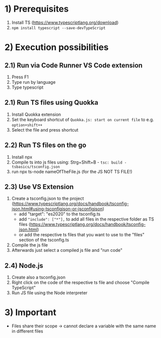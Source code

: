 # 1) Prerequisites

1. Install TS (https://www.typescriptlang.org/download)
2. `npm install typescript --save-devTypeScript`

# 2) Execution possibilities

## 2.1) Run via Code Runner VS Code extension

1. Press F1
2. Type run by language
3. Type typescript

## 2.1) Run TS files using Quokka

1. Install Quokka extension
2. Set the keyboard shortcut of `Quokka.js: start on current file` to e.g. `option+shift++`
3. Select the file and press shortcut

## 2.2) Run TS files on the go

1. Install npx
2. Compile ts into js files using: Strg+Shift+B - `tsc: build -tsbasics/tsconfig.json`
3. run npx ts-node nameOfTheFile.js (for the JS NOT TS FILE!)

## 2.3) Use VS Extension

1. Create a tsconfig.json to the project (https://www.typescriptlang.org/docs/handbook/tsconfig-json.html#using-tsconfigjson-or-jsconfigjson)
   - add "target": "es2020" to the tsconfig.ts
   - add `"include": ["*"],` to add all files in the respective folder as TS files (https://www.typescriptlang.org/docs/handbook/tsconfig-json.html)
   - or add the respective ts files that you want to use to the "files" section of the tsconfig.ts
2. Compile the js file
3. Afterwards just select a compiled js file and "run code"

## 2.4) Node.js

1. Create also a tsconfig.json
2. Right click on the code of the respective ts file and choose "Compile TypeScript"
3. Run JS file using the Node interpreter

# 3) Important

- Files share their scope
  -> cannot declare a variable with the same name in different files
